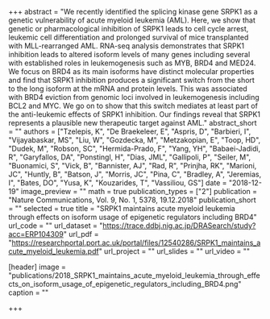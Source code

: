 +++
abstract = "We recently identified the splicing kinase gene SRPK1 as a genetic vulnerability of acute myeloid leukemia (AML). Here, we show that genetic or pharmacological inhibition of SRPK1 leads to cell cycle arrest, leukemic cell differentiation and prolonged survival of mice transplanted with MLL-rearranged AML. RNA-seq analysis demonstrates that SRPK1 inhibition leads to altered isoform levels of many genes including several with established roles in leukemogenesis such as MYB, BRD4 and MED24. We focus on BRD4 as its main isoforms have distinct molecular properties and find that SRPK1 inhibition produces a significant switch from the short to the long isoform at the mRNA and protein levels. This was associated with BRD4 eviction from genomic loci involved in leukemogenesis including BCL2 and MYC. We go on to show that this switch mediates at least part of the anti-leukemic effects of SRPK1 inhibition. Our findings reveal that SRPK1 represents a plausible new therapeutic target against AML."
abstract_short = ""
authors = ["Tzelepis, K", "De Braekeleer, E", "Aspris, D", "Barbieri, I", "Vijayabaskar, MS", "Liu, W", "Gozdecka, M", "Metzakopian, E", "Toop, HD", "Dudek, M", "Robson, SC", "Hermida-Prado, F", "Yang, YH", "Babaei-Jadidi, R", "Garyfallos, DA", "Ponstingl, H", "Dias, JML", "Gallipoli, P", "Seiler, M", "Buonamici, S", "Vick, B", "Bannister, AJ", "Rad, R", "Prinjha, RK", "Marioni, JC", "Huntly, B", "Batson, J", "Morris, JC", "Pina, C", "Bradley, A", "Jeremias, I", "Bates, DO", "Yusa, K", "Kouzarides, T", "Vassiliou, GS"]
date = "2018-12-19"
image_preview = ""
math = true
publication_types = ["2"]
publication = "Nature Communications, Vol. 9, No. 1, 5378, 19.12.2018"
publication_short = ""
selected = true
title = "SRPK1 maintains acute myeloid leukemia through effects on isoform usage of epigenetic regulators including BRD4"
url_code = ""
url_dataset = "https://trace.ddbj.nig.ac.jp/DRASearch/study?acc=ERP104309"
url_pdf = "https://researchportal.port.ac.uk/portal/files/12540286/SRPK1_maintains_acute_myeloid_leukemia.pdf"
url_project = ""
url_slides = ""
url_video = ""

[header]
image = "publications/2018_SRPK1_maintains_acute_myeloid_leukemia_through_effects_on_isoform_usage_of_epigenetic_regulators_including_BRD4.png"
caption = ""

+++

